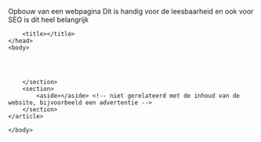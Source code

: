 Opbouw van een webpagina
Dit is handig voor de leesbaarheid en ook voor SEO is dit heel belangrijk


<!DOCTYPE html>
<html>
    <head>
       
        <title></title>
    </head>
    <body>
<header>
<nav>

</nav>
</header>

<main>
    <!-- blog posts bijvoorbeeld-->
    <h1></h1> <!-- max 1 per pagina -->
    <article>
        <section>
           <h2></h2> 

           

        </section>
        <section>
            <aside></aside> <!-- niet gerelateerd met de inhoud van de website, bijvoorbeeld een advertentie -->
        </section>
    </article>

</main>

<footer>

</footer>

    </body>
</html>
